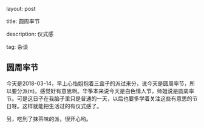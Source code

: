 layout:  post      

title:   圆周率节    

description:   仪式感               

 tag:   杂谈       

## 圆周率节

今天是2018-03-14，早上心怡姐抱着三盒子的派过来分，说今天是圆周率节，所以要分派(π)。感觉好有意思啊。华筝本来说今天是白色情人节，师姐说是圆周率节。可是这日子在我脑子里只是普通的一天，以后也要多学着关注这些有意思的节日呀。这样就能把生活过的有仪式感了。

另，吃到了抹茶味的派，很开心哟。